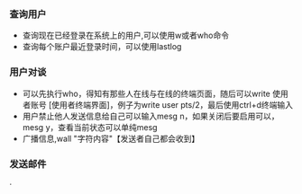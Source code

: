 ### 查询用户
* 查询现在已经登录在系统上的用户,可以使用w或者who命令
* 查询每个账户最近登录时间，可以使用lastlog

### 用户对谈
* 可以先执行who，得知有那些人在线与在线的终端页面，随后可以write 使用者账号 [使用者终端界面]，例子为write user pts/2，最后使用ctrl+d终端输入
* 用户禁止他人发送信息给自己可以输入mesg n，如果关闭后要启用可以，mesg y，查看当前状态可以单纯mesg
* 广播信息,wall "字符内容"【发送者自己都会收到】

### 发送邮件
·
